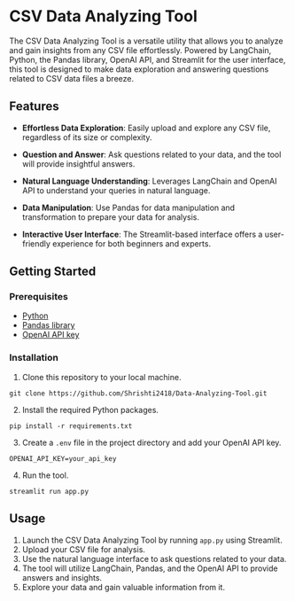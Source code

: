# CSV Data Analyzing Tool


The CSV Data Analyzing Tool is a versatile utility that allows you to analyze and gain insights from any CSV file effortlessly. Powered by LangChain, Python, the Pandas library, OpenAI API, and Streamlit for the user interface, this tool is designed to make data exploration and answering questions related to CSV data files a breeze.

## Features

- **Effortless Data Exploration**: Easily upload and explore any CSV file, regardless of its size or complexity.

- **Question and Answer**: Ask questions related to your data, and the tool will provide insightful answers.

- **Natural Language Understanding**: Leverages LangChain and OpenAI API to understand your queries in natural language.

- **Data Manipulation**: Use Pandas for data manipulation and transformation to prepare your data for analysis.

- **Interactive User Interface**: The Streamlit-based interface offers a user-friendly experience for both beginners and experts.

## Getting Started

### Prerequisites

- [Python](https://www.python.org/downloads/)
- [Pandas library](https://pandas.pydata.org/)
- [OpenAI API key](https://beta.openai.com/signup/)

### Installation

1. Clone this repository to your local machine.

```shell
git clone https://github.com/Shrishti2418/Data-Analyzing-Tool.git
```

2. Install the required Python packages.

```shell
pip install -r requirements.txt
```

3. Create a `.env` file in the project directory and add your OpenAI API key.

```shell
OPENAI_API_KEY=your_api_key
```

4. Run the tool.

```shell
streamlit run app.py
```

## Usage

1. Launch the CSV Data Analyzing Tool by running `app.py` using Streamlit.
2. Upload your CSV file for analysis.
3. Use the natural language interface to ask questions related to your data.
4. The tool will utilize LangChain, Pandas, and the OpenAI API to provide answers and insights.
5. Explore your data and gain valuable information from it.

